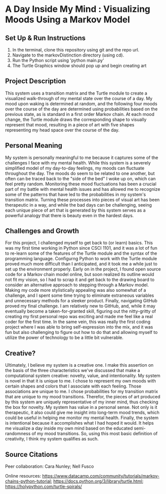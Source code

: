 # A Day Inside My Mind : Visualizing Moods Using a Markov Model

## Set Up & Run Instructions
1. In the terminal, clone this repository using git and the repo url.
2. Navigate to the markovDistinction directory (using cd).
3. Run the Python script using 'python main.py'
4. The Turtle Graphics window should pop up and begin creating art

## Project Description
This system uses a transition matrix and the Turtle module to create a visualized walk-through of my mental state over the course of a day. My mood upon waking is determined at random, and the following four moods over the course of the day are determined using probabilities based on the previous state, as is standard in a first order Markov chain. At each mood change, the Turtle module draws the corresponding shape to visually represent that mood, resulting in a piece of art with five shapes representing my head space over the course of the day.

## Personal Meaning
My system is personally meaningful to me because it captures some of the challenges I face with my mental health. While this system is a severely simplified model of my day-to-day feelings, my moods can fluctuate throughout the day. The moods do seem to be related to one another, but often can be traced back to the "side of the bed" I woke up on, which can feel pretty random. Monitoring these mood fluctuations has been a crucial part of my battle with mental health issues and has allowed me to recognize some of the patterns that have led to the probabilities in my system's transition matrix. Turning these processes into pieces of visual art has been therapeutic in a way, and while the bad days can be challenging, seeing each unique piece of art that is generated by this system serves as a powerful analogy that there is beauty even in the hardest days. 

## Challenges and Growth
For this project, I challenged myself to get back to (or learn) basics. This was my first time working in Python since CSCI 1101, and it was a lot of fun to re-learn some of the features of the Turtle module and the syntax of the programming language. Configurng Python to work with the Turtle module proved much more difficult than I anticipated, and it took me a while just to set up the environment properly. Early on in the project, I found open source code for a Markov chain model online, but soon realized its outline would not fit my vision, so I had to scrap it and get back to the drawing board to consider an alternative approach to stepping through a Markov model. Making my code more stylistically appealing was also somewhat of a challenge, and I spent some time trying to eliminate extraneous variables and unnecessary methods for a sleeker product. Finally, navigating GitHub proved my final challenge. I am relatively new to GitHub, and, while it may eventually become a taken-for-granted skill, figuring out the nitty-gritty of creating my first personal repo was exciting and made me feel like a real coder for the first time. In the same vein, this was really the first coding project where I was able to bring self-expression into the mix, and it was fun but also challenging to figure out how to do that and allowing myself to utilize the power of technology to be a little bit vulnerable. 

## Creative? 
Ultimately, I believe my system is a creative one. I make this assertion on the basis of the three characteristics we've discussed that make a computational system creative: novelty, value, and intentionality. My system is novel in that it is unique to me. I chose to represent my own moods with certain shapes and colors that I associate with each feeling. Those associations are unique to me. I chose probabilities for my transition matrix that are unique to my mood transitions. Therefor, the pieces of art produced by this system are uniquely representative of my inner mind, thus checking the box for novelty. My system has value in a personal sense. Not only is it therapeutic, it also could give me insight into long-term mood trends, which could be useful in helping me monitor my mental health. Finally, the system is intentional because it accomplishes what I had hoped it would. It helps me visualize a day inside my own mind based on the educated semi-randomness of my mood transitions. So, using this most basic definition of creativity, I think my system qualifies as such. 

## Source Citations
Peer collaboration: Cara Nunley; Nell Fusco

Online resources: 
https://www.datacamp.com/community/tutorials/markov-chains-python-tutorial; https://docs.python.org/3/library/turtle.html; https://holypython.com/turtle-spirals/
